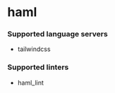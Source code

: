 <!--- THIS DOCUMENT IS AUTOMATICALLY GENERATED, DON'T EDIT IT -->
# haml

### Supported language servers

- tailwindcss

### Supported linters

- haml_lint
